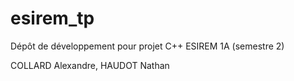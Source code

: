 # esirem_tp

Dépôt de développement pour projet C++ ESIREM 1A (semestre 2)

COLLARD Alexandre, HAUDOT Nathan
